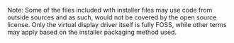 Note: Some of the files included with installer files may use code from outside sources and as such, would not be covered by the open source license. Only the virtual display driver itself is fully FOSS, while other terms may apply based on the installer packaging method used.
